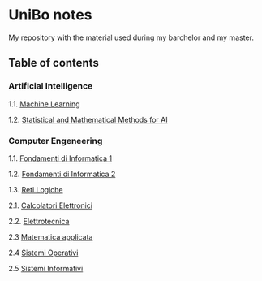 # UniBo notes
My repository with the material used during my barchelor and my master.

## Table of contents
### Artificial Intelligence
1.1. [Machine Learning](https://github.com/TheNewPelle/UniBo/tree/main/Artificial%20Intelligence/ML) 

1.2. [Statistical and Mathematical Methods for AI](https://github.com/TheNewPelle/UniBo/tree/main/Artificial%20Intelligence/SMMAI)

### Computer Engeneering 
1.1. [Fondamenti di Informatica 1](https://github.com/TheNewPelle/UniBo/tree/main/Computer%20Engeneering/1_year/Info_1) 

1.2. [Fondamenti di Informatica 2](https://github.com/TheNewPelle/UniBo/tree/main/Computer%20Engeneering/1_year/Info_2) 

1.3. [Reti Logiche](https://github.com/TheNewPelle/UniBo/tree/main/Computer%20Engeneering/1_year/Reti%20Logiche)

2.1. [Calcolatori Elettronici](https://github.com/TheNewPelle/UniBo/tree/main/Computer%20Engeneering/2_year/Calcolatori)

2.2. [Elettrotecnica](https://github.com/TheNewPelle/UniBo/tree/main/Computer%20Engeneering/2_year/Elettrotecnica)

2.3 [Matematica applicata](https://github.com/TheNewPelle/UniBo/tree/main/Computer%20Engeneering/2_year/Matematica%20applicata)

2.4 [Sistemi Operativi](https://github.com/TheNewPelle/UniBo/tree/main/Computer%20Engeneering/2_year/Sistemi%20Operativi)

2.5 [Sistemi Informativi](https://github.com/TheNewPelle/UniBo/tree/main/Computer%20Engeneering/2_year/Sistemi%20informativi)

